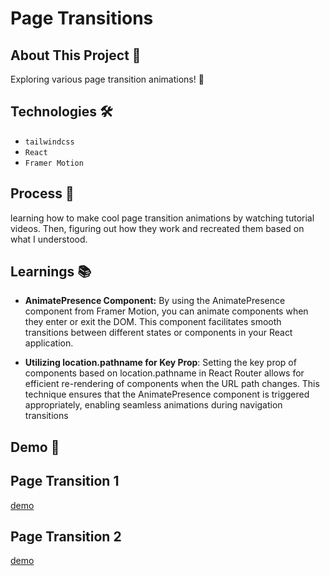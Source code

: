# Page Transitions 

## About This Project 🚀
Exploring various page transition animations! 🌟

## Technologies 🛠️
- `tailwindcss`
- `React`
- `Framer Motion`

## Process 💭
learning how to make cool page transition animations by watching tutorial videos. Then, figuring out how they work and recreated them based on what I understood.


## Learnings 📚
- **AnimatePresence Component:** By using the AnimatePresence component from Framer Motion, you can animate components when they enter or exit the DOM. This component facilitates smooth transitions between different states or components in your React application.

- **Utilizing location.pathname for Key Prop**: Setting the key prop of components based on location.pathname in React Router allows for efficient re-rendering of components when the URL path changes. This technique ensures that the AnimatePresence component is triggered appropriately, enabling seamless animations during navigation transitions


## Demo 📸 

## Page Transition 1 
[demo](https://github.com/mounirabcire/page-transitions/assets/153240368/310095ab-0ad9-4d88-815a-8d9746a39343)

## Page Transition 2
[demo](https://github.com/mounirabcire/page-transitions/assets/153240368/c9e80f82-a148-4d0e-bd64-d78dfab7a0fc)
